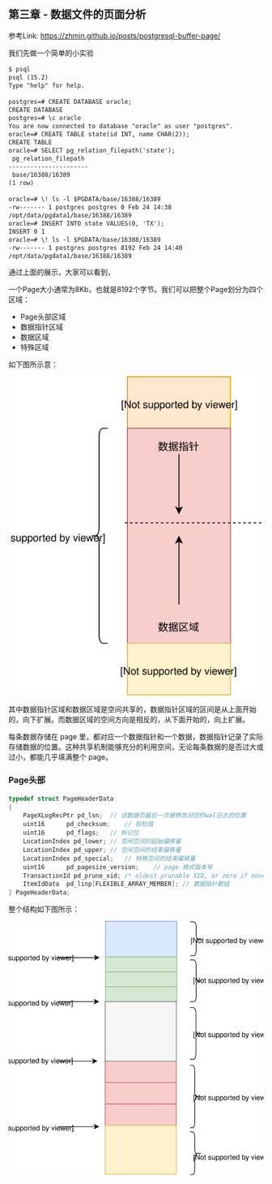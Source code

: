 ## 第三章 - 数据文件的页面分析

参考Link:
https://zhmin.github.io/posts/postgresql-buffer-page/

我们先做一个简单的小实验
```
$ psql
psql (15.2)
Type "help" for help.

postgres=# CREATE DATABASE oracle;
CREATE DATABASE
postgres=# \c oracle
You are now connected to database "oracle" as user "postgres".
oracle=# CREATE TABLE state(id INT, name CHAR(2));
CREATE TABLE
oracle=# SELECT pg_relation_filepath('state');
 pg_relation_filepath
----------------------
 base/16388/16389
(1 row)

oracle=# \! ls -l $PGDATA/base/16388/16389
-rw------- 1 postgres postgres 0 Feb 24 14:38 /opt/data/pgdata1/base/16388/16389
oracle=# INSERT INTO state VALUES(0, 'TX');
INSERT 0 1
oracle=# \! ls -l $PGDATA/base/16388/16389
-rw------- 1 postgres postgres 8192 Feb 24 14:40 /opt/data/pgdata1/base/16388/16389
```
通过上面的展示，大家可以看到，

一个Page大小通常为8Kb，也就是8192个字节。我们可以把整个Page划分为四个区域：
- Page头部区域
- 数据指针区域
- 数据区域
- 特殊区域

如下图所示意：

![d0001](https://github.com/itgotousa/pg16/blob/main/d0004.svg)

其中数据指针区域和数据区域是空间共享的，数据指针区域的区间是从上面开始的，向下扩展。而数据区域的空间方向是相反的，从下面开始的，向上扩展。

每条数据存储在 page 里，都对应一个数据指针和一个数据，数据指针记录了实际存储数据的位置。这种共享机制能够充分的利用空间，无论每条数据的是否过大或过小，都能几乎填满整个 page。


### Page头部

```c
typedef struct PageHeaderData
{
	PageXLogRecPtr pd_lsn;	// 该数据页最后一次被修改对应的wal日志的位置
	uint16		pd_checksum;	// 校检值
	uint16		pd_flags;	// 标记位
	LocationIndex pd_lower;	// 空闲空间的起始偏移量
	LocationIndex pd_upper;	// 空闲空间的结束偏移量
	LocationIndex pd_special;	// 特殊空间的结束偏移量
	uint16		pd_pagesize_version;	// page 格式版本号
	TransactionId pd_prune_xid; /* oldest prunable XID, or zero if none */
	ItemIdData	pd_linp[FLEXIBLE_ARRAY_MEMBER]; // 数据指针数组
} PageHeaderData;
```

整个结构如下图所示：

![d0001](https://github.com/itgotousa/pg16/blob/main/d0005.svg)

